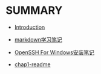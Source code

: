 # SUMMARY

* [Introduction](README.md)

* [markdown学习笔记](学习笔记.md)
* [OpenSSH For Windows安装笔记](openssh-Windows安装笔记.md)

* [chap1-readme](chap1/readme.md)